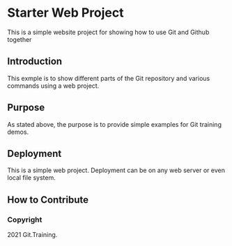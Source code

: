# Starter Web Project

This is a simple website project for showing how to use Git and Github together

## Introduction

This exmple is to show different parts of the Git repository and various commands using a web project.

## Purpose

As stated above, the purpose is to provide simple examples for Git training demos.

## Deployment

This is a simple web project.  Deployment can be on any web server or even local file system.

## How to Contribute

### Copyright
2021 Git.Training.
